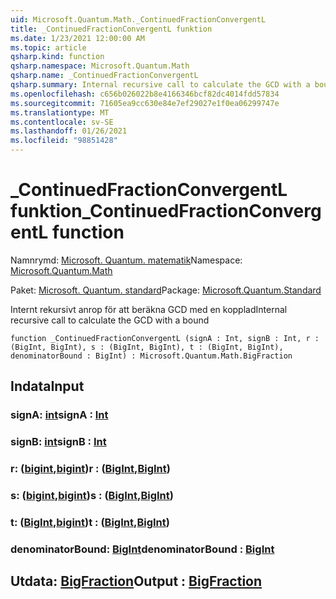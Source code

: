 ```yaml
---
uid: Microsoft.Quantum.Math._ContinuedFractionConvergentL
title: _ContinuedFractionConvergentL funktion
ms.date: 1/23/2021 12:00:00 AM
ms.topic: article
qsharp.kind: function
qsharp.namespace: Microsoft.Quantum.Math
qsharp.name: _ContinuedFractionConvergentL
qsharp.summary: Internal recursive call to calculate the GCD with a bound
ms.openlocfilehash: c656b026022b8e4166346bcf82dc4014fdd57834
ms.sourcegitcommit: 71605ea9cc630e84e7ef29027e1f0ea06299747e
ms.translationtype: MT
ms.contentlocale: sv-SE
ms.lasthandoff: 01/26/2021
ms.locfileid: "98851428"
---
```

# <a name="_continuedfractionconvergentl-function"></a><span data-ttu-id="69e07-102">_ContinuedFractionConvergentL funktion</span><span class="sxs-lookup"><span data-stu-id="69e07-102">_ContinuedFractionConvergentL function</span></span>

<span data-ttu-id="69e07-103">Namnrymd: [Microsoft. Quantum. matematik](xref:Microsoft.Quantum.Math)</span><span class="sxs-lookup"><span data-stu-id="69e07-103">Namespace: [Microsoft.Quantum.Math](xref:Microsoft.Quantum.Math)</span></span>

<span data-ttu-id="69e07-104">Paket: [Microsoft. Quantum. standard](https://nuget.org/packages/Microsoft.Quantum.Standard)</span><span class="sxs-lookup"><span data-stu-id="69e07-104">Package: [Microsoft.Quantum.Standard](https://nuget.org/packages/Microsoft.Quantum.Standard)</span></span>


<span data-ttu-id="69e07-105">Internt rekursivt anrop för att beräkna GCD med en kopplad</span><span class="sxs-lookup"><span data-stu-id="69e07-105">Internal recursive call to calculate the GCD with a bound</span></span>

```qsharp
function _ContinuedFractionConvergentL (signA : Int, signB : Int, r : (BigInt, BigInt), s : (BigInt, BigInt), t : (BigInt, BigInt), denominatorBound : BigInt) : Microsoft.Quantum.Math.BigFraction
```


## <a name="input"></a><span data-ttu-id="69e07-106">Indata</span><span class="sxs-lookup"><span data-stu-id="69e07-106">Input</span></span>

### <a name="signa--int"></a><span data-ttu-id="69e07-107">signA: [int](xref:microsoft.quantum.lang-ref.int)</span><span class="sxs-lookup"><span data-stu-id="69e07-107">signA : [Int](xref:microsoft.quantum.lang-ref.int)</span></span>




### <a name="signb--int"></a><span data-ttu-id="69e07-108">signB: [int](xref:microsoft.quantum.lang-ref.int)</span><span class="sxs-lookup"><span data-stu-id="69e07-108">signB : [Int](xref:microsoft.quantum.lang-ref.int)</span></span>




### <a name="r--bigintbigint"></a><span data-ttu-id="69e07-109">r: ([bigint](xref:microsoft.quantum.lang-ref.bigint),[bigint](xref:microsoft.quantum.lang-ref.bigint))</span><span class="sxs-lookup"><span data-stu-id="69e07-109">r : ([BigInt](xref:microsoft.quantum.lang-ref.bigint),[BigInt](xref:microsoft.quantum.lang-ref.bigint))</span></span>




### <a name="s--bigintbigint"></a><span data-ttu-id="69e07-110">s: ([bigint](xref:microsoft.quantum.lang-ref.bigint),[bigint](xref:microsoft.quantum.lang-ref.bigint))</span><span class="sxs-lookup"><span data-stu-id="69e07-110">s : ([BigInt](xref:microsoft.quantum.lang-ref.bigint),[BigInt](xref:microsoft.quantum.lang-ref.bigint))</span></span>




### <a name="t--bigintbigint"></a><span data-ttu-id="69e07-111">t: ([BigInt](xref:microsoft.quantum.lang-ref.bigint),[bigint](xref:microsoft.quantum.lang-ref.bigint))</span><span class="sxs-lookup"><span data-stu-id="69e07-111">t : ([BigInt](xref:microsoft.quantum.lang-ref.bigint),[BigInt](xref:microsoft.quantum.lang-ref.bigint))</span></span>




### <a name="denominatorbound--bigint"></a><span data-ttu-id="69e07-112">denominatorBound: [BigInt](xref:microsoft.quantum.lang-ref.bigint)</span><span class="sxs-lookup"><span data-stu-id="69e07-112">denominatorBound : [BigInt](xref:microsoft.quantum.lang-ref.bigint)</span></span>





## <a name="output--bigfraction"></a><span data-ttu-id="69e07-113">Utdata: [BigFraction](xref:Microsoft.Quantum.Math.BigFraction)</span><span class="sxs-lookup"><span data-stu-id="69e07-113">Output : [BigFraction](xref:Microsoft.Quantum.Math.BigFraction)</span></span>

